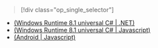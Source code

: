 > [!div class="op_single_selector"]
- [(Windows Runtime 8.1 universal C# | .NET)](../articles/mobile-services/mobile-services-dotnet-backend-windows-universal-dotnet-upload-data-blob-storage.md)
- [(Windows Runtime 8.1 universal C# | Javascript)](../articles/mobile-services/mobile-services-javascript-backend-windows-universal-dotnet-upload-data-blob-storage.md)
- [(Android | Javascript)](../articles/mobile-services/mobile-services-android-upload-data-blob-storage.md)

<!---HONumber=82-->